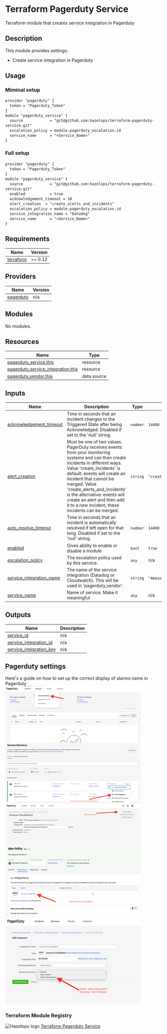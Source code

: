 # Terraform Pagerduty Service



Terraform module that creates service integration in Pagerduty


## Description

This module provides settings:

- Create service integration in Pagerduty

## Usage

### Miminal setup

```hcl
provider "pagerduty" {
  token = "Pagerduty_Token"
}
module "pagerduty_service" {
  source            = "git@github.com:hazelops/terraform-pagerduty-service.git"
  escalation_policy = module.pagerduty_escalation.id
  service_name      = "<Service_Name>"
}

```

### Full setup

```hcl
provider "pagerduty" {
  token = "Pagerduty_Token"
}
module "pagerduty_service" {
  source            = "git@github.com:hazelops/terraform-pagerduty-service.git"
  enabled           = true
  acknowledgement_timeout = 10
  alert_creation  = "create_alerts_and_incidents"
  escalation_policy = module.pagerduty_escalation.id
  service_integration_name = "Datadog"
  service_name      = "<Service_Name>"
}
```


<!-- BEGINNING OF GENERATED BY TERRAFORM-DOCS -->

## Requirements

| Name | Version |
|------|---------|
| <a name="requirement_terraform"></a> [terraform](#requirement\_terraform) | >= 0.12 |

## Providers

| Name | Version |
|------|---------|
| <a name="provider_pagerduty"></a> [pagerduty](#provider\_pagerduty) | n/a |

## Modules

No modules.

## Resources

| Name | Type |
|------|------|
| [pagerduty_service.this](https://registry.terraform.io/providers/pagerduty/pagerduty/latest/docs/resources/service) | resource |
| [pagerduty_service_integration.this](https://registry.terraform.io/providers/pagerduty/pagerduty/latest/docs/resources/service_integration) | resource |
| [pagerduty_vendor.this](https://registry.terraform.io/providers/pagerduty/pagerduty/latest/docs/data-sources/vendor) | data source |

## Inputs

| Name | Description | Type | Default | Required |
|------|-------------|------|---------|:--------:|
| <a name="input_acknowledgement_timeout"></a> [acknowledgement\_timeout](#input\_acknowledgement\_timeout) | Time in seconds that an incident changes to the Triggered State after being Acknowledged. Disabled if set to the 'null' string. | `number` | `14400` | no |
| <a name="input_alert_creation"></a> [alert\_creation](#input\_alert\_creation) | Must be one of two values. PagerDuty receives events from your monitoring systems and can then create incidents in different ways. Value 'create\_incidents' is default: events will create an incident that cannot be merged. Value 'create\_alerts\_and\_incidents' is the alternative: events will create an alert and then add it to a new incident, these incidents can be merged. | `string` | `"create_alerts_and_incidents"` | no |
| <a name="input_auto_resolve_timeout"></a> [auto\_resolve\_timeout](#input\_auto\_resolve\_timeout) | Time in seconds that an incident is automatically resolved if left open for that long. Disabled if set to the 'null' string. | `number` | `14400` | no |
| <a name="input_enabled"></a> [enabled](#input\_enabled) | Gives ability to enable or disable a module | `bool` | `true` | no |
| <a name="input_escalation_policy"></a> [escalation\_policy](#input\_escalation\_policy) | The escalation policy used by this service. | `any` | n/a | yes |
| <a name="input_service_integration_name"></a> [service\_integration\_name](#input\_service\_integration\_name) | The name of the service integration (Datadog or Cloudwatch). This will be used in 'pagerduty\_vendor'. | `string` | `"Amazon CloudWatch"` | no |
| <a name="input_service_name"></a> [service\_name](#input\_service\_name) | Name of service. Make it meaningful | `any` | n/a | yes |

## Outputs

| Name | Description |
|------|-------------|
| <a name="output_service_id"></a> [service\_id](#output\_service\_id) | n/a |
| <a name="output_service_integration_id"></a> [service\_integration\_id](#output\_service\_integration\_id) | n/a |
| <a name="output_service_integration_key"></a> [service\_integration\_key](#output\_service\_integration\_key) | n/a |

<!-- END OF GENERATED BY TERRAFORM-DOCS -->

## Pagerduty settings 
Here's a guide on how to set up the correct display of alarms name in Pagerduty
![](./Alarms.svg)


### Terraform Module Registry

![Hazelops logo](https://avatars0.githubusercontent.com/u/63737915?s=25&v=4) [Terraform Pagerduty Service
](https://registry.terraform.io/modules/hazelops/service/pagerduty/latest)

























